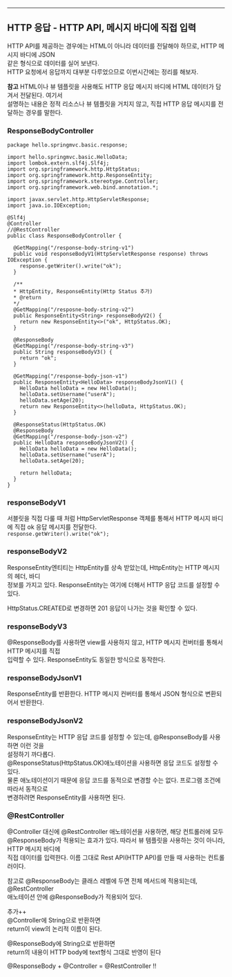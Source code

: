 ***
## HTTP 응답 - HTTP API, 메시지 바디에 직접 입력
HTTP API를 제공하는 경우에는 HTML이 아니라 데이터를 전달해야 하므로, HTTP 메시지 바디에 JSON </br>
같은 형식으로 데이터를 실어 보낸다. </br>
HTTP 요청에서 응답까지 대부분 다루었으므로 이번시간에는 정리를 해보자. </br>

**참고**
HTML이나 뷰 템플릿을 사용해도 HTTP 응답 메시지 바디에 HTML 데이터가 담겨서 전달된다. 여기서 </br>
설명하는 내용은 정적 리소스나 뷰 템플릿을 거치지 않고, 직접 HTTP 응답 메시지를 전달하는 경우를 말한다.

### ResponseBodyController
```
package hello.springmvc.basic.response;

import hello.springmvc.basic.HelloData;
import lombok.extern.slf4j.Slf4j;
import org.springframework.http.HttpStatus;
import org.springframework.http.ResponseEntity;
import org.springframework.stereotype.Controller;
import org.springframework.web.bind.annotation.*;

import javax.servlet.http.HttpServletResponse;
import java.io.IOException;

@Slf4j
@Controller
//@RestController
public class ResponseBodyController {

  @GetMapping("/response-body-string-v1")
  public void responseBodyV1(HttpServletResponse response) throws IOException {
    response.getWriter().write("ok");
  }

  /**
  * HttpEntity, ResponseEntity(Http Status 추가)
  * @return
  */
  @GetMapping("/resposne-body-string-v2")
  public ResponseEntity<String> responseBodyV2() {
    return new ResponseEntity<>("ok", HttpStatus.OK);
  }

  @ResponseBody
  @GetMapping("/response-body-string-v3")
  public String responseBodyV3() {
    return "ok";
  }

  @GetMapping("/response-body-json-v1")
  public ResponseEntity<HelloData> responseBodyJsonV1() {
    HelloData helloData = new HelloData();
    helloData.setUsername("userA");
    helloData.setAge(20);
    return new ResponseEntity<>(helloData, HttpStatus.OK);
  }

  @ResponseStatus(HttpStatus.OK)
  @ResponseBody
  @GetMapping("/response-body-json-v2")
  public HelloData responseBodyJsonV2() {
    HelloData helloData = new HelloData();
    helloData.setUsername("userA");
    helloData.setAge(20);

    return helloData;
  }
}
```

### responseBodyV1 
서블릿을 직접 다룰 때 처럼
HttpServletResponse 객체를 통해서 HTTP 메시지 바디에 직접 ok 응답 메시지를 전달한다. </br>
`response.getWriter().write("ok");`

### responseBodyV2
ResponseEntity엔티티는 HttpEntity를 상속 받았는데, HttpEntity는 HTTP 메시지의 헤더, 바디 </br>
정보를 가지고 있다. ResponseEntity는 여기에 더해서 HTTP 응답 코드를 설정할 수 있다.</br>

HttpStatus.CREATED로 변경하면 201 응답이 나가는 것을 확인할 수 있다.

### responseBodyV3
@ResponseBody를 사용하면 view를 사용하지 않고, HTTP 메시지 컨버터를 통해서 HTTP 메시지를 직접 </br>
입력할 수 있다. ResponseEntity도 동일한 방식으로 동작한다. 

### responseBodyJsonV1
ResponseEntity를 반환한다. HTTP 메시지 컨버터를 통해서 JSON 형식으로 변환되어서 반환한다.

### responseBodyJsonV2
ResponseEntity는 HTTP 응답 코드를 설정할 수 있는데, @ResponseBody를 사용하면 이런 것을 </br>
설정하기 까다롭다. </br>
@ResponseStatus(HttpStatus.OK)애노테이션을 사용하면 응답 코드도 설정할 수 있다.</br>
물론 애노테이션이기 때문에 응답 코드를 동적으로 변경할 수는 없다. 프로그램 조건에 따라서 동적으로 </br>
변경하려면 ResponseEntity를 사용하면 된다.

### @RestController
@Controller 대신에 @RestController 애노테이션을 사용하면, 해당 컨트롤러에 모두 </br>
@ResponseBody가 적용되는 효과가 있다. 따라서 뷰 템플릿을 사용하는 것이 아니라, HTTP 메시지 바디에 </br>
직접 데이터를 입력한다. 이름 그대로 Rest API(HTTP API)를 만들 때 사용하는 컨트롤러이다. </br>

참고로 @ResponseBody는 클래스 레벨에 두면 전체 메서드에 적용되는데, @RestController</br>
애노테이션 안에 @ResponseBody가 적용되어 있다. </br>


추가++</br>
@Controller에 String으로 반환하면 </br>
return이 view의 논리적 이름이 된다.</br>

@ResponseBody에 String으로 반환하면</br>
return의 내용이 HTTP body에 text형식 그대로 반영이 된다 </br>

@ResponseBody + @Controller = @RestController !!







